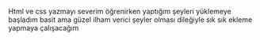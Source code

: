 Html ve css yazmayı severim öğrenirken yaptığım şeyleri yüklemeye başladım basit ama güzel ilham verici şeyler olması dileğiyle sık sık ekleme yapmaya çalışacağım
